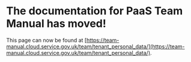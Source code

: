 
# The documentation for PaaS Team Manual has moved!
This page can now be found at [https://team-manual.cloud.service.gov.uk/team/tenant_personal_data/](https://team-manual.cloud.service.gov.uk/team/tenant_personal_data/).
